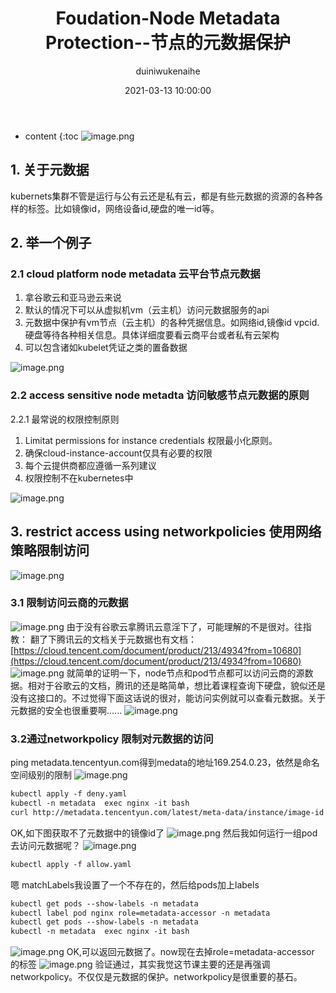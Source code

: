 ﻿---
layout: post
title: Foudation-Node Metadata  Protection--节点的元数据保护
date: 2021-03-13 10:00:00
category: cks
tags:  kubernetes cks Metadata  Protection
author: duiniwukenaihe
---
* content
{:toc
![image.png](https://img-blog.csdnimg.cn/img_convert/7fc6610f45bb751ee6fee8a34c93a3cf.png#align=left&display=inline&height=291&margin=[objectObject]&name=image.png&originHeight=582&originWidth=1129&size=451386&status=done&style=none&width=564.5)
## 1. 关于元数据
kubernets集群不管是运行与公有云还是私有云，都是有些元数据的资源的各种各样的标签。比如镜像id，网络设备id,硬盘的唯一id等。
## 2. 举一个例子
### 2.1 cloud platform node metadata   云平台节点元数据

1. 拿谷歌云和亚马逊云来说
1. 默认的情况下可以从虚拟机vm（云主机）访问元数据服务的api
1. 元数据中保护有vm节点（云主机）的各种凭据信息。如网络id,镜像id  vpcid.硬盘等待各种相关信息。具体详细度要看云商平台或者私有云架构
1. 可以包含诸如kubelet凭证之类的置备数据

![image.png](https://img-blog.csdnimg.cn/img_convert/28de83482a4d86eb6e3d62a6479c0ce3.png#align=left&display=inline&height=290&margin=[objectObject]&name=image.png&originHeight=579&originWidth=1123&size=203486&status=done&style=none&width=561.5)
### 2.2 access sensitive node metadta    访问敏感节点元数据的原则


2.2.1 最常说的权限控制原则

1.  Limitat  permissions for  instance credentials  权限最小化原则。
1. 确保cloud-instance-account仅具有必要的权限
1. 每个云提供商都应遵循一系列建议
1. 权限控制不在kubernetes中



![image.png](https://img-blog.csdnimg.cn/img_convert/75a92c3c7d7c9f0f2f664af2b22de6df.png#align=left&display=inline&height=546&margin=[objectObject]&name=image.png&originHeight=546&originWidth=985&size=127643&status=done&style=none&width=985)
## 3. restrict access using networkpolicies 使用网络策略限制访问
![image.png](https://img-blog.csdnimg.cn/img_convert/88b89d84465386dad0f83aaf4f1a47b5.png#align=left&display=inline&height=292&margin=[objectObject]&name=image.png&originHeight=584&originWidth=1124&size=218635&status=done&style=none&width=562)


### 3.1 限制访问云商的元数据
![image.png](https://img-blog.csdnimg.cn/img_convert/0b180e243bb7016a77d5da1bc59e9fbf.png#align=left&display=inline&height=530&margin=[objectObject]&name=image.png&originHeight=530&originWidth=1037&size=100777&status=done&style=none&width=1037)
由于没有谷歌云拿腾讯云意淫下了，可能理解的不是很对。往指教：
翻了下腾讯云的文档关于元数据也有文档：[https://cloud.tencent.com/document/product/213/4934?from=10680](https://cloud.tencent.com/document/product/213/4934?from=10680)
![image.png](https://img-blog.csdnimg.cn/img_convert/79443e619ba7e2da20d4eab49b23ee20.png#align=left&display=inline&height=86&margin=[objectObject]&name=image.png&originHeight=172&originWidth=1435&size=30892&status=done&style=none&width=717.5)
就简单的证明一下，node节点和pod节点都可以访问云商的源数据。相对于谷歌云的文档，腾讯的还是略简单，想比着课程查询下硬盘，貌似还是没有这接口的。不过觉得下面这话说的很对，能访问实例就可以查看元数据。关于元数据的安全也很重要啊......
![image.png](https://img-blog.csdnimg.cn/img_convert/fe7168ad9590b6a2caeca9d7c747bdc2.png#align=left&display=inline&height=102&margin=[objectObject]&name=image.png&originHeight=203&originWidth=760&size=18526&status=done&style=none&width=380)
### 3.2通过networkpolicy 限制对元数据的访问
ping metadata.tencentyun.com得到medata的地址169.254.0.23，依然是命名空间级别的限制
![image.png](https://img-blog.csdnimg.cn/img_convert/1a099467f440ca7bda540aba3aa94721.png#align=left&display=inline&height=194&margin=[objectObject]&name=image.png&originHeight=388&originWidth=701&size=21322&status=done&style=none&width=350.5)
```html
kubectl apply -f deny.yaml
kubectl -n metadata  exec nginx -it bash
curl http://metadata.tencentyun.com/latest/meta-data/instance/image-id
```
OK,如下图获取不了元数据中的镜像id了
![image.png](https://img-blog.csdnimg.cn/img_convert/23ca2a5341c80b8c5e953c2ee39631ec.png#align=left&display=inline&height=75&margin=[objectObject]&name=image.png&originHeight=149&originWidth=1267&size=22863&status=done&style=none&width=633.5)
然后我如何运行一组pod去访问元数据呢？
![image.png](https://img-blog.csdnimg.cn/img_convert/49efd8acdba7311695eb5a43e35765c6.png#align=left&display=inline&height=218&margin=[objectObject]&name=image.png&originHeight=436&originWidth=924&size=27125&status=done&style=none&width=462)
```html
kubectl apply -f allow.yaml
```
嗯 matchLabels我设置了一个不存在的，然后给pods加上labels
```html
kubectl get pods --show-labels -n metadata
kubectl label pod nginx role=metadata-accessor -n metadata
kubectl get pods --show-labels -n metadata
kubectl -n metadata  exec nginx -it bash
```
![image.png](https://img-blog.csdnimg.cn/img_convert/d6f19ac2d111cf12ec86addf7387278e.png#align=left&display=inline&height=202&margin=[objectObject]&name=image.png&originHeight=403&originWidth=1353&size=67371&status=done&style=none&width=676.5)
OK,可以返回元数据了。now现在去掉role=metadata-accessor 的标签
![image.png](https://img-blog.csdnimg.cn/img_convert/4eb04fefc1787831c9e8c17aeed97853.png#align=left&display=inline&height=86&margin=[objectObject]&name=image.png&originHeight=172&originWidth=1276&size=26426&status=done&style=none&width=638)
验证通过，其实我觉这节课主要的还是再强调networkpolicy。不仅仅是元数据的保护。networkpolicy是很重要的基石。





